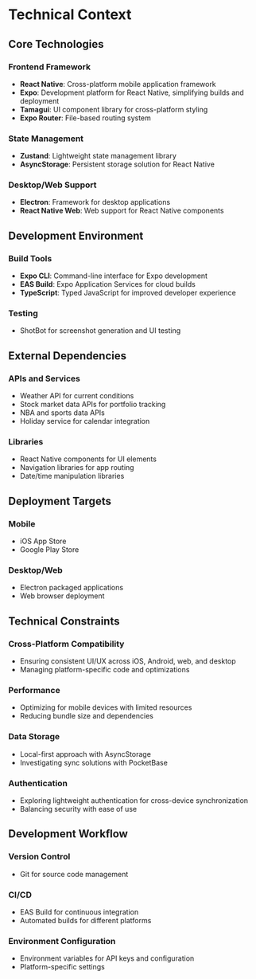 # Technical Context

## Core Technologies

### Frontend Framework
- **React Native**: Cross-platform mobile application framework
- **Expo**: Development platform for React Native, simplifying builds and deployment
- **Tamagui**: UI component library for cross-platform styling
- **Expo Router**: File-based routing system

### State Management
- **Zustand**: Lightweight state management library
- **AsyncStorage**: Persistent storage solution for React Native

### Desktop/Web Support
- **Electron**: Framework for desktop applications
- **React Native Web**: Web support for React Native components

## Development Environment

### Build Tools
- **Expo CLI**: Command-line interface for Expo development
- **EAS Build**: Expo Application Services for cloud builds
- **TypeScript**: Typed JavaScript for improved developer experience

### Testing
- ShotBot for screenshot generation and UI testing

## External Dependencies

### APIs and Services
- Weather API for current conditions
- Stock market data APIs for portfolio tracking
- NBA and sports data APIs
- Holiday service for calendar integration

### Libraries
- React Native components for UI elements
- Navigation libraries for app routing
- Date/time manipulation libraries

## Deployment Targets

### Mobile
- iOS App Store
- Google Play Store

### Desktop/Web
- Electron packaged applications
- Web browser deployment

## Technical Constraints

### Cross-Platform Compatibility
- Ensuring consistent UI/UX across iOS, Android, web, and desktop
- Managing platform-specific code and optimizations

### Performance
- Optimizing for mobile devices with limited resources
- Reducing bundle size and dependencies

### Data Storage
- Local-first approach with AsyncStorage
- Investigating sync solutions with PocketBase

### Authentication
- Exploring lightweight authentication for cross-device synchronization
- Balancing security with ease of use

## Development Workflow

### Version Control
- Git for source code management

### CI/CD
- EAS Build for continuous integration
- Automated builds for different platforms

### Environment Configuration
- Environment variables for API keys and configuration
- Platform-specific settings
